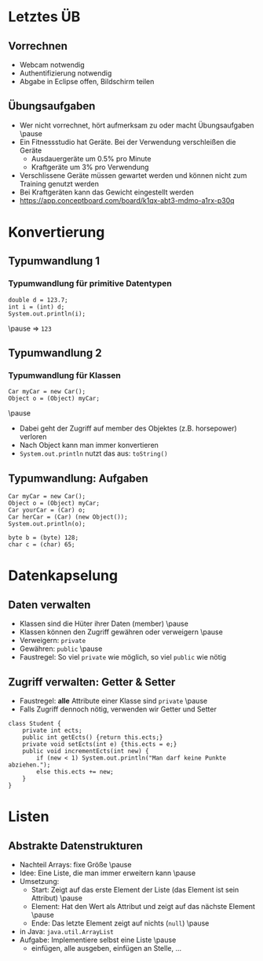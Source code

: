 # Letztes ÜB

## Vorrechnen

- Webcam notwendig
- Authentifizierung notwendig
- Abgabe in Eclipse offen, Bildschirm teilen

## Übungsaufgaben

- Wer nicht vorrechnet, hört aufmerksam zu oder macht Übungsaufgaben
\pause
- Ein Fitnessstudio hat Geräte. Bei der Verwendung verschleißen die Geräte
    - Ausdauergeräte um 0.5% pro Minute
    - Kraftgeräte um 3% pro Verwendung
- Verschlissene Geräte müssen gewartet werden und können nicht zum Training genutzt werden
- Bei Kraftgeräten kann das Gewicht eingestellt werden
- <https://app.conceptboard.com/board/k1qx-abt3-mdmo-a1rx-p30q>

# Konvertierung

## Typumwandlung 1

### Typumwandlung für primitive Datentypen

~~~
double d = 123.7;
int i = (int) d;
System.out.println(i);
~~~

\pause
$\Rightarrow$ `123`

## Typumwandlung 2

### Typumwandlung für Klassen

~~~
Car myCar = new Car();
Object o = (Object) myCar;
~~~

\pause

- Dabei geht der Zugriff auf member des Objektes (z.B. horsepower) verloren
- Nach Object kann man immer konvertieren
- `System.out.println` nutzt das aus: `toString()`

## Typumwandlung: Aufgaben

~~~
Car myCar = new Car();
Object o = (Object) myCar;
Car yourCar = (Car) o;
Car herCar = (Car) (new Object());
System.out.println(o);

byte b = (byte) 128;
char c = (char) 65;
~~~

# Datenkapselung

## Daten verwalten

- Klassen sind die Hüter ihrer Daten (member) \pause
- Klassen können den Zugriff gewähren oder verweigern \pause
- Verweigern: `private`
- Gewähren: `public`  \pause
- Faustregel: So viel `private` wie möglich, so viel `public` wie nötig

## Zugriff verwalten: Getter & Setter

- Faustregel: **alle** Attribute einer Klasse sind `private` \pause
- Falls Zugriff dennoch nötig, verwenden wir Getter und Setter

~~~
class Student {
    private int ects;
    public int getEcts() {return this.ects;}
    private void setEcts(int e) {this.ects = e;}
    public void incrementEcts(int new) {
        if (new < 1) System.out.println("Man darf keine Punkte abziehen.");
        else this.ects += new;
    }
}
~~~

# Listen

## Abstrakte Datenstrukturen

- Nachteil Arrays: fixe Größe \pause
- Idee: Eine Liste, die man immer erweitern kann \pause
- Umsetzung:
  - Start: Zeigt auf das erste Element der Liste (das Element ist sein Attribut) \pause
  - Element: Hat den Wert als Attribut und zeigt auf das nächste Element \pause
  - Ende: Das letzte Element zeigt auf nichts (`null`) \pause
- in Java: `java.util.ArrayList`
- Aufgabe: Implementiere selbst eine Liste \pause
  - einfügen, alle ausgeben, einfügen an Stelle, ...
